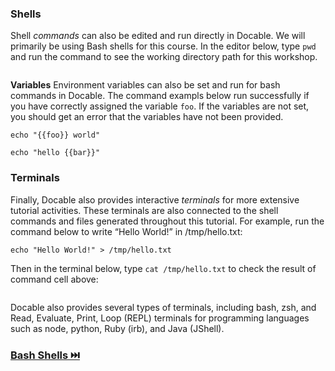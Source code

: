 ### Shells

Shell _commands_ can also be edited and run directly in Docable. We will primarily be using Bash shells for this course. In the editor below, type `pwd` and run the command to see the working directory path for this workshop.

<!-- 
targets:
    - type: docker
      name: command-example
      image: node:12-buster
-->
```bash|{type:'command', shell:'bash'}

```
**Variables**
Environment variables can also be set and run for bash commands in Docable. The command exampls below run successfully if you have correctly assigned the variable `foo`. If the variables are not set, you should get an error that the variables have not been provided.

```bash|{type:'command', variables: 'foo'}
echo "{{foo}} world"
```

```bash|{type:'command', variables: 'bar'}
echo "hello {{bar}}"
```

### Terminals

Finally, Docable also provides interactive _terminals_ for more extensive tutorial activities. These terminals are also connected to the shell commands and files generated throughout this tutorial. For example, run the command below to write “Hello World!” in /tmp/hello.txt:


```|{type:'command'}
echo "Hello World!" > /tmp/hello.txt
```

Then in the terminal below, type `cat /tmp/hello.txt` to check the result of command cell above:

```|{type:'terminal'}
```

Docable also provides several types of terminals, including bash, zsh, and Read, Evaluate, Print, Loop (REPL) terminals for programming languages such as node, python, Ruby (irb), and Java (JShell).

### [Bash Shells ⏭️](Shells.md)
